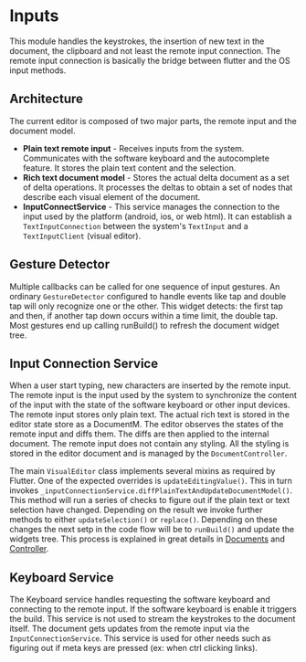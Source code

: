 # Inputs
This module handles the keystrokes, the insertion of new text in the document, the clipboard and not least the remote input connection. The remote input connection is basically the bridge between flutter and the OS input methods.


## Architecture
The current editor is composed of two major parts, the remote input and the document model.  

- **Plain text remote input** - Receives inputs from the system. Communicates with the software keyboard and the autocomplete feature. It stores the plain text content and the selection. 
- **Rich text document model** - Stores the actual delta document as a set of delta operations. It processes the deltas to obtain a set of nodes that describe each visual element of the document. 
- **InputConnectService** - This service manages the connection to the input used by the platform (android, ios, or web html). It can establish a `TextInputConnection` between the system's `TextInput` and a `TextInputClient` (visual editor).


## Gesture Detector
Multiple callbacks can be called for one sequence of input gestures. An ordinary `GestureDetector` configured to handle events like tap and double tap will only recognize one or the other. This widget detects: the first tap and then, if another tap down occurs within a time limit, the double tap. Most gestures end up calling runBuild() to refresh the document widget tree.


## Input Connection Service
When a user start typing, new characters are inserted by the remote input. The remote input is the input used by the system to synchronize the content of the input with the state of the software keyboard or other input devices. The remote input stores only plain text. The actual rich text is stored in the editor state store as a DocumentM. The editor observes the states of the remote input and diffs them. The diffs are then applied to the internal document. The remote input does not contain any styling. All the styling is stored in the editor document and is managed by the `DocumentController`.

The main `VisualEditor` class implements several mixins as required by Flutter. One of the expected overrides is `updateEditingValue()`. This in turn invokes `_inputConnectionService.diffPlainTextAndUpdateDocumentModel()`. This method will run a series of checks to figure out if the plain text or text selection have changed. Depending on the result we invoke further methods to either `updateSelection()` or `replace()`. Depending on these changes the next setp in the code flow will be to `runBuild()` and update the widgets tree. This process is explained in great details in [Documents](https://github.com/visual-space/visual-editor/blob/develop/lib/document/document.md) and [Controller](https://github.com/visual-space/visual-editor/blob/develop/lib/controller/controller.md).


## Keyboard Service
The Keyboard service handles requesting the software keyboard and connecting to the remote input. If the software keyboard is enable it triggers the build. This service is not used to stream the keystrokes to the document itself. The document gets updates from the remote input via the `InputConnectionService`. This service is used for other needs such as figuring out if meta keys are pressed (ex: when ctrl clicking links).

